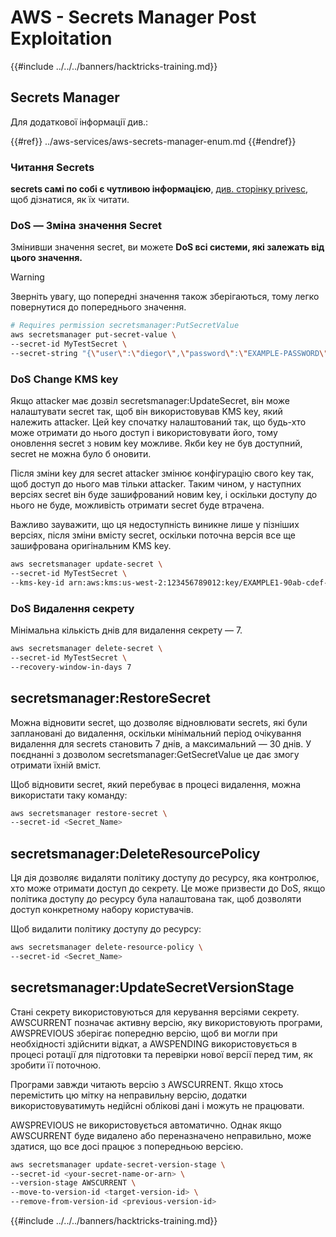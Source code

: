 # AWS - Secrets Manager Post Exploitation

{{#include ../../../banners/hacktricks-training.md}}

## Secrets Manager

Для додаткової інформації див.:

{{#ref}}
../aws-services/aws-secrets-manager-enum.md
{{#endref}}

### Читання Secrets

**secrets самі по собі є чутливою інформацією**, [див. сторінку privesc](../aws-privilege-escalation/aws-secrets-manager-privesc.md), щоб дізнатися, як їх читати.

### DoS — Зміна значення Secret

Змінивши значення secret, ви можете **DoS всі системи, які залежать від цього значення.**

> [!WARNING]
> Зверніть увагу, що попередні значення також зберігаються, тому легко повернутися до попереднього значення.
```bash
# Requires permission secretsmanager:PutSecretValue
aws secretsmanager put-secret-value \
--secret-id MyTestSecret \
--secret-string "{\"user\":\"diegor\",\"password\":\"EXAMPLE-PASSWORD\"}"
```
### DoS Change KMS key

Якщо attacker має дозвіл secretsmanager:UpdateSecret, він може налаштувати secret так, щоб він використовував KMS key, який належить attacker. Цей key спочатку налаштований так, що будь-хто може отримати до нього доступ і використовувати його, тому оновлення secret з новим key можливе. Якби key не був доступний, secret не можна було б оновити.

Після зміни key для secret attacker змінює конфігурацію свого key так, щоб доступ до нього мав тільки attacker. Таким чином, у наступних версіях secret він буде зашифрований новим key, і оскільки доступу до нього не буде, можливість отримати secret буде втрачена.

Важливо зауважити, що ця недоступність виникне лише у пізніших версіях, після зміни вмісту secret, оскільки поточна версія все ще зашифрована оригінальним KMS key.
```bash
aws secretsmanager update-secret \
--secret-id MyTestSecret \
--kms-key-id arn:aws:kms:us-west-2:123456789012:key/EXAMPLE1-90ab-cdef-fedc-ba987EXAMPLE
```
### DoS Видалення секрету

Мінімальна кількість днів для видалення секрету — 7.
```bash
aws secretsmanager delete-secret \
--secret-id MyTestSecret \
--recovery-window-in-days 7
```
## secretsmanager:RestoreSecret

Можна відновити secret, що дозволяє відновлювати secrets, які були заплановані до видалення, оскільки мінімальний період очікування видалення для secrets становить 7 днів, а максимальний — 30 днів. У поєднанні з дозволом secretsmanager:GetSecretValue це дає змогу отримати їхній вміст.

Щоб відновити secret, який перебуває в процесі видалення, можна використати таку команду:
```bash
aws secretsmanager restore-secret \
--secret-id <Secret_Name>
```
## secretsmanager:DeleteResourcePolicy

Ця дія дозволяє видаляти політику доступу до ресурсу, яка контролює, хто може отримати доступ до секрету. Це може призвести до DoS, якщо політика доступу до ресурсу була налаштована так, щоб дозволяти доступ конкретному набору користувачів.

Щоб видалити політику доступу до ресурсу:
```bash
aws secretsmanager delete-resource-policy \
--secret-id <Secret_Name>
```
## secretsmanager:UpdateSecretVersionStage

Стані секрету використовуються для керування версіями секрету. AWSCURRENT позначає активну версію, яку використовують програми, AWSPREVIOUS зберігає попередню версію, щоб ви могли при необхідності здійснити відкат, а AWSPENDING використовується в процесі ротації для підготовки та перевірки нової версії перед тим, як зробити її поточною.

Програми завжди читають версію з AWSCURRENT. Якщо хтось перемістить цю мітку на неправильну версію, додатки використовуватимуть недійсні облікові дані і можуть не працювати.

AWSPREVIOUS не використовується автоматично. Однак якщо AWSCURRENT буде видалено або переназначено неправильно, може здатися, що все досі працює з попередньою версією.
```bash
aws secretsmanager update-secret-version-stage \
--secret-id <your-secret-name-or-arn> \
--version-stage AWSCURRENT \
--move-to-version-id <target-version-id> \
--remove-from-version-id <previous-version-id>
```
{{#include ../../../banners/hacktricks-training.md}}
